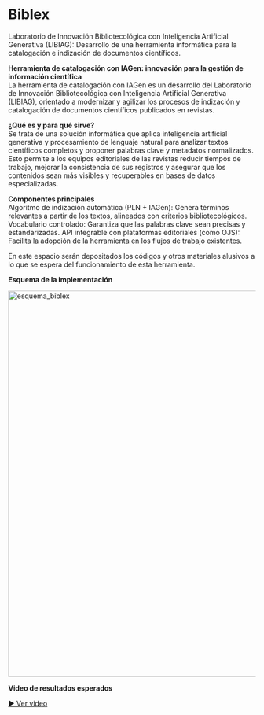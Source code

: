 # Biblex

Laboratorio de Innovación Bibliotecológica con Inteligencia Artificial Generativa (LIBIAG): Desarrollo de una herramienta informática para la catalogación e indización de documentos científicos.

**Herramienta de catalogación con IAGen: innovación para la gestión de información científica** <br>
La herramienta de catalogación con IAGen es un desarrollo del Laboratorio de Innovación Bibliotecológica con Inteligencia Artificial Generativa (LIBIAG), orientado a modernizar y agilizar los procesos de indización y catalogación de documentos científicos publicados en revistas.

**¿Qué es y para qué sirve?** <br>
Se trata de una solución informática que aplica inteligencia artificial generativa y procesamiento de lenguaje natural para analizar textos científicos completos y proponer palabras clave y metadatos normalizados. Esto permite a los equipos editoriales de las revistas reducir tiempos de trabajo, mejorar la consistencia de sus registros y asegurar que los contenidos sean más visibles y recuperables en bases de datos especializadas.

**Componentes principales** <br>
Algoritmo de indización automática (PLN + IAGen): Genera términos relevantes a partir de los textos, alineados con criterios bibliotecológicos.
Vocabulario controlado: Garantiza que las palabras clave sean precisas y estandarizadas.
API integrable con plataformas editoriales (como OJS): Facilita la adopción de la herramienta en los flujos de trabajo existentes.

En este espacio serán depositados los códigos y otros materiales alusivos a lo que se espera del funcionamiento de esta herramienta.

**Esquema de la implementación**<br>

<img width="1813" height="786" alt="esquema_biblex" src="https://github.com/user-attachments/assets/6f2e46e5-1753-4457-9d84-f1478725865d" />

**Video de resultados esperados**<br>

[▶️ Ver video](https://teams.live.com/l/message/19:605a86601566d537ee41fdb307ca066592a187c164fd7fd747504789fbaefe0a@oneToOne.skype/1756147614541?context=%7B%22contextType%22%3A%22chat%22%7D)


